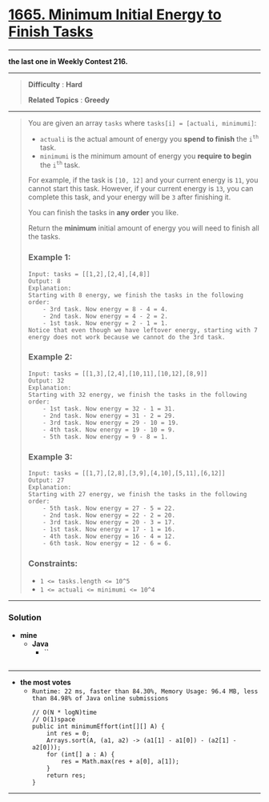 # [1665. Minimum Initial Energy to Finish Tasks](https://leetcode.com/problems/minimum-initial-energy-to-finish-tasks/)

---

**the last one in Weekly Contest 216.**

---

> **Difficulty** : **Hard**
>
> **Related Topics** : **Greedy**

---

> You are given an array `tasks` where `tasks[i] = [actuali, minimumi]`:
> * `actuali` is the actual amount of energy you **spend to finish** the `i`<sup>`th`</sup> task.
> * `minimumi` is the minimum amount of energy you **require to begin** the `i`<sup>`th`</sup> task.
>
> For example, if the task is `[10, 12]` and your current energy is `11`, you cannot start this task.
> However, if your current energy is `13`, you can complete this task, and your energy will be `3` after finishing it.
>
> You can finish the tasks in **any order** you like.
>
> Return the **minimum** initial amount of energy you will need to finish all the tasks.
>
>
>
> ### Example 1:
> ```
> Input: tasks = [[1,2],[2,4],[4,8]]
> Output: 8
> Explanation:
> Starting with 8 energy, we finish the tasks in the following order:
>     - 3rd task. Now energy = 8 - 4 = 4.
>     - 2nd task. Now energy = 4 - 2 = 2.
>     - 1st task. Now energy = 2 - 1 = 1.
> Notice that even though we have leftover energy, starting with 7 energy does not work because we cannot do the 3rd task.
> ```
>
> ### Example 2:
> ```
> Input: tasks = [[1,3],[2,4],[10,11],[10,12],[8,9]]
> Output: 32
> Explanation:
> Starting with 32 energy, we finish the tasks in the following order:
>     - 1st task. Now energy = 32 - 1 = 31.
>     - 2nd task. Now energy = 31 - 2 = 29.
>     - 3rd task. Now energy = 29 - 10 = 19.
>     - 4th task. Now energy = 19 - 10 = 9.
>     - 5th task. Now energy = 9 - 8 = 1.
> ```
>
> ### Example 3:
> ```
> Input: tasks = [[1,7],[2,8],[3,9],[4,10],[5,11],[6,12]]
> Output: 27
> Explanation:
> Starting with 27 energy, we finish the tasks in the following order:
>     - 5th task. Now energy = 27 - 5 = 22.
>     - 2nd task. Now energy = 22 - 2 = 20.
>     - 3rd task. Now energy = 20 - 3 = 17.
>     - 1st task. Now energy = 17 - 1 = 16.
>     - 4th task. Now energy = 16 - 4 = 12.
>     - 6th task. Now energy = 12 - 6 = 6.
> ```
>
> ### Constraints:
> * `1 <= tasks.length <= 10^5`
> * `1 <= actual​i <= minimumi <= 10^4`

---


### Solution
* **mine**
  * **Java**
    * ``
      ```
      ```

---


* **the most votes**
  * `Runtime: 22 ms, faster than 84.30%, Memory Usage: 96.4 MB, less than 84.98% of Java online submissions`
    ```
    // O(N * logN)time
    // O(1)space
    public int minimumEffort(int[][] A) {
        int res = 0;
        Arrays.sort(A, (a1, a2) -> (a1[1] - a1[0]) - (a2[1] - a2[0]));
        for (int[] a : A) {
            res = Math.max(res + a[0], a[1]);
        }
        return res;
    }
    ```

---


